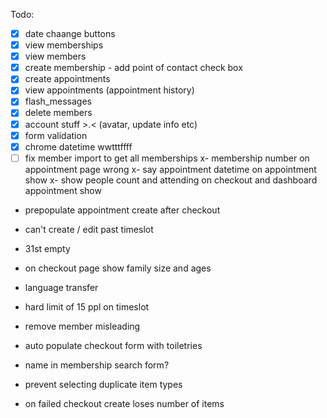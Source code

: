 Todo:

- [x] date chaange buttons
- [x] view memberships
- [x] view members
- [x] create membership
		- add point of contact check box
- [x] create appointments
- [x] view appointments (appointment history)
- [x] flash_messages
- [x] delete members
- [x] account stuff >.< (avatar, update info etc)
- [x] form validation
- [x] chrome datetime wwtttffff
- [ ] fix member import to get all memberships
x- membership number on appointment page wrong
x- say appointment datetime on appointment show
x- show people count and attending on checkout and dashboard appointment show
- prepopulate appointment create after checkout
- can't create / edit past timeslot
- 31st empty
- on checkout page show family size and ages
- language transfer

- hard limit of 15 ppl on timeslot
- remove member misleading


- auto populate checkout form with toiletries
- name in membership search form?
- prevent selecting duplicate item types
- on failed checkout create loses number of items


